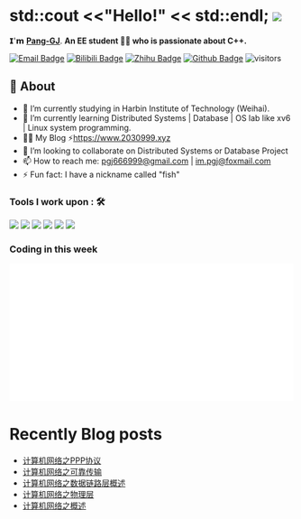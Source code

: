 # std::cout <<"Hello!" << std::endl; <img src="https://user-images.githubusercontent.com/5679180/79618120-0daffb80-80be-11ea-819e-d2b0fa904d07.gif" width="27px"> 

𝗜'𝗺 [**Pang-GJ**](https://github.com/Pang-GJ). **An EE student 👨‍💻 who is passionate about C++.**

[![Email Badge](https://img.shields.io/badge/-Email-c14438?style=flat-square&logo=Gmail&logoColor=white&link=2362421192@qq.com)](im.pgj@foxmail.com)
[![Bilibili Badge](https://img.shields.io/badge/-BiliBili-D14970?style=flat-square&logo=Bilibili&logoColor=white&link=https://space.bilibili.com/101024153)](https://space.bilibili.com/101024153)
[![Zhihu Badge](https://img.shields.io/badge/-Zhihu-1b8ee4?style=flat-square&logo=Zhihu&logoColor=white&link=https://www.zhihu.com/people/nu-li-zhong-de-jian-ge)](https://www.zhihu.com/people/nu-li-zhong-de-jian-ge)
[![Github Badge](https://img.shields.io/badge/-Github-232323?style=flat-square&logo=Github&logoColor=white&link=https://github.com/Pang-GJ)](https://github.com/Pang-GJ)
![visitors](https://visitor-badge.laobi.icu/badge?page_id=Pang-GJ)  

## 🧐 About
- 🔭 I’m currently studying in Harbin Institute of Technology (Weihai).
- 🌱 I’m currently learning Distributed Systems | Database | OS lab like xv6 | Linux system programming.
- 👨‍💻  My Blog ⚡https://www.2030999.xyz
- 👯 I’m looking to collaborate on Distributed Systems or Database Project
- 📫 How to reach me: pgj666999@gmail.com | im.pgj@foxmail.com  
- ⚡ Fun fact: I have a nickname called "fish"

### Tools I work upon : 🛠

<img src="https://img.shields.io/badge/c++%20-%2300599C.svg?&style=for-the-badge&logo=c%2B%2B&logoColor=white"> <img src="https://img.shields.io/badge/python%20-%2314354C.svg?&style=for-the-badge&logo=python&logoColor=white"> <img src="https://img.shields.io/badge/git%20-%23F05033.svg?&style=for-the-badge&logo=git&logoColor=white"/> <img src="http://img.shields.io/badge/-VS%20Code-000000?style=for-the-badge&logo=Visual-studio-code&logoColor=blue"> <img src="https://img.shields.io/badge/LLVM-blue?style=for-the-badge&logo=LLVM&logoColor=white&color=black"> <img src="https://img.shields.io/badge/ArchLinux-blue?style=for-the-badge&logo=Arch-Linux&logoColor=white">

<!--
![Anurag's GitHub stats](https://github-readme-stats.vercel.app/api?username=Pang-GJ&show_icons=true&hide=contribs,prs&show_owner=true&title_color=03fc90&icon_color=03fc90&text_color=03fc90&bg_color=002b19)  
![Top Langs](https://github-readme-stats.vercel.app/api/top-langs/?username=Pang-GJ&title_color=03fc90&icon_color=03fc90&text_color=03fc90&bg_color=002b19&card_width=495)   
-->

### Coding in this week
![WakaTime](/metrics.plugin.wakatime.svg)   

# Recently Blog posts
<!-- BLOG-POST-LIST:START -->
- [计算机网络之PPP协议](https://www.2030999.xyz/article/8323b868.html)
- [计算机网络之可靠传输](https://www.2030999.xyz/article/3ca5cb66.html)
- [计算机网络之数据链路层概述](https://www.2030999.xyz/article/f725aebb.html)
- [计算机网络之物理层](https://www.2030999.xyz/article/18784b9d.html)
- [计算机网络之概述](https://www.2030999.xyz/article/6c34ca22.html)
<!-- BLOG-POST-LIST:END -->
